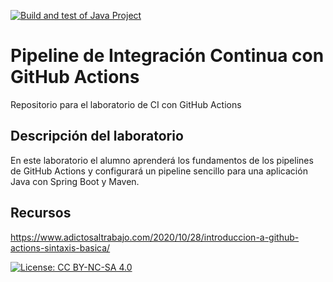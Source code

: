 [![Build and test of Java Project](https://github.com/ETSISI-EMS/ems2024-lab-1-3-ci-github-actions-GabrielPAPU/actions/workflows/main.yml/badge.svg)](https://github.com/ETSISI-EMS/ems2024-lab-1-3-ci-github-actions-GabrielPAPU/actions/workflows/main.yml)
# Pipeline de Integración Continua con GitHub Actions

Repositorio para el laboratorio de CI con GitHub Actions

## Descripción del laboratorio

En este laboratorio el alumno aprenderá los fundamentos de los pipelines de GitHub Actions y configurará un pipeline
sencillo para una aplicación Java con Spring Boot y Maven. 

## Recursos
https://www.adictosaltrabajo.com/2020/10/28/introduccion-a-github-actions-sintaxis-basica/

[![License: CC BY-NC-SA 4.0](https://img.shields.io/badge/License-CC_BY--NC--SA_4.0-lightgrey.svg)](https://creativecommons.org/licenses/by-nc-sa/4.0/)
